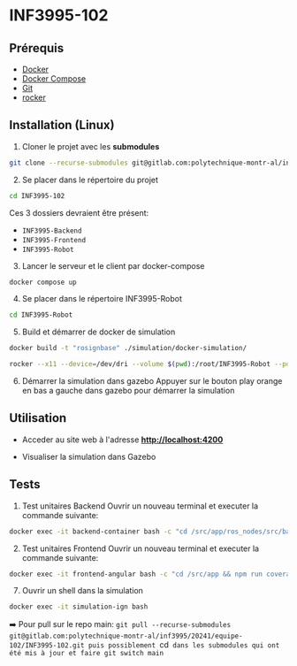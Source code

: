 # INF3995-102


## Prérequis
- [Docker](https://docs.docker.com/get-docker/)
- [Docker Compose](https://docs.docker.com/compose/install/)
- [Git](https://git-scm.com/book/en/v2/Getting-Started-Installing-Git)
- [rocker](https://github.com/osrf/rocker)

## Installation (Linux)

1. Cloner le projet avec les **submodules**
```bash
git clone --recurse-submodules git@gitlab.com:polytechnique-montr-al/inf3995/20241/equipe-102/INF3995-102.git
```

2. Se placer dans le répertoire du projet
```bash
cd INF3995-102
```
Ces 3 dossiers devraient être présent:
- `INF3995-Backend`
- `INF3995-Frontend`
- `INF3995-Robot`


3. Lancer le serveur et le client par docker-compose
```bash
docker compose up
```

4. Se placer dans le répertoire INF3995-Robot
```bash
cd INF3995-Robot
```

5. Build et démarrer de docker de simulation
```bash
docker build -t "rosignbase" ./simulation/docker-simulation/
```

```bash
rocker --x11 --device=/dev/dri --volume $(pwd):/root/INF3995-Robot --port 22900:22900 --port 22901:22901 --port 22902:22902 --port 22910-22921:22910-22921 --image-name=rosign --name=simulation-ign rosignbase 
```

6. Démarrer la simulation dans gazebo 
Appuyer sur le bouton play orange en bas a gauche dans gazebo pour démarrer la simulation


## Utilisation

- Acceder au site web à l'adresse **[http://localhost:4200](http://localhost:4200)**

- Visualiser la simulation dans Gazebo

## Tests
1. Test unitaires Backend
Ouvrir un nouveau terminal et executer la commande suivante:
```bash
docker exec -it backend-container bash -c "cd /src/app/ros_nodes/src/backend_server && pytest --ignore=./test --cov-report term-missing --cov=backend_server backend_server/"
```

2. Test unitaires Frontend
Ouvrir un nouveau terminal et executer la commande suivante:
```bash
docker exec -it frontend-angular bash -c "cd /src/app && npm run coverage-gitlab"
```



7. Ouvrir un shell dans la simulation
```bash
docker exec -it simulation-ign bash 
```


➡️ Pour pull sur le repo main: `git pull --recurse-submodules git@gitlab.com:polytechnique-montr-al/inf3995/20241/equipe-102/INF3995-102.git puis possiblement `cd` dans les submodules qui ont été mis à jour et faire git switch main`


